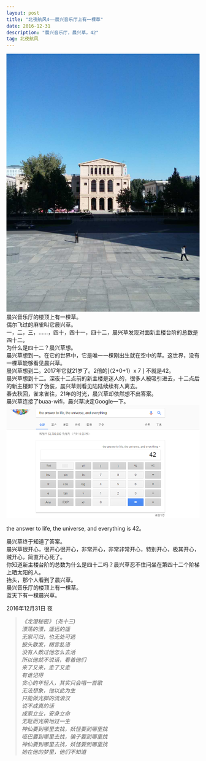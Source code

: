 ```yaml
---
layout: post
title: "北夜航风4——晨兴音乐厅上有一棵草"
date: 2016-12-31 
description: "晨兴音乐厅，晨兴草，42"
tag: 北夜航风 
---   
```


 ![](/images/posts/20161231/chenxing.jpg)
晨兴音乐厅的楼顶上有一棵草。  
偶尔飞过的麻雀叫它晨兴草。   
一，二，三，……，四十，四十一，四十二，晨兴草发现对面新主楼台阶的总数是四十二。  
为什么是四十二？晨兴草想。  
晨兴草想到一。在它的世界中，它是唯一一棵刚出生就在空中的草。这世界，没有一棵草能够看见晨兴草。  
晨兴草想到二。2017年它就21岁了。2倍的[（2+0+1）x 7 ] 不就是42。  
晨兴草想到十二。深夜十二点前的新主楼是迷人的，很多人被吸引进去，十二点后的新主楼卸下了伪装，晨兴草则看见陆陆续续有人离去。  
春去秋回，雀来雀往，21年的时光，晨兴草却依然想不出答案。  
晨兴草连接了buaa-wifi，晨兴草决定Google一下。  
 ![](/images/posts/20161231/42.png)

the answer to life, the universe, and everything is 42。  

晨兴草终于知道了答案。  
晨兴草很开心，很开心很开心，非常开心，非常非常开心，特别开心，极其开心，贼开心，简直开心死了。  
你知道新主楼台阶的总数为什么是四十二吗？晨兴草忍不住问坐在第四十二个阶梯上晒太阳的人。  
抬头，那个人看到了晨兴草。  
晨兴音乐厅的楼顶上有一棵草。  
蓝天下有一棵晨兴草。  
<p> </p>
2016年12月31日 夜  


> *《龙港秘密》  (尧十三)  
漂荡的漂，遥远的遥      
无家可归，也无处可逃         
披头散发，胡言乱语  
没有人教过他怎么去活  
所以他就不说话，看着他们  
来了又来，走了又走  
有谁记得  
贪心的年轻人，其实只会唱一首歌  
无法想象，他以此为生  
只能做光脚的流浪汉  
说不成真的话  
成家立业，安身立命  
无耻而光荣地过一生  
神仙要到哪里去找，妖怪要到哪里找  
哑巴要到哪里去找，骗子要到哪里找  
神仙要到哪里去找，妖怪要到哪里找  
她在他的梦里，他们不知道*



